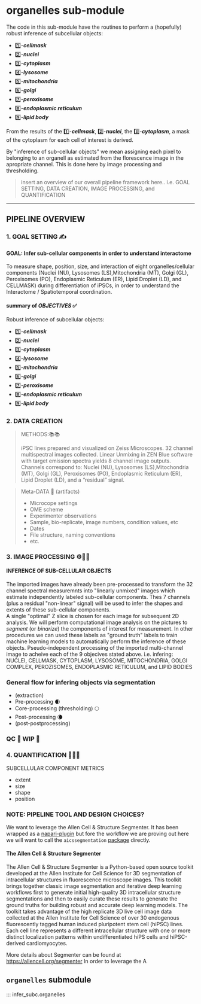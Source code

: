 # organelles sub-module

The code in this sub-module have the routines to perform a (hopefully) robust inference of subcellular objects:

+ 1️⃣-***cellmask***
+ 2️⃣-***nuclei***
+ 3️⃣-***cytoplasm***
+ 4️⃣-***lysosome***
+ 5️⃣-***mitochondria***
+ 6️⃣-***golgi***
+ 7️⃣-***peroxisome***
+ 8️⃣-***endoplasmic reticulum***
+ 9️⃣-***lipid body***

From the results of the  1️⃣-***cellmask***, 2️⃣-***nuclei***, the  3️⃣-***cytoplasm***, a mask of the cytoplasm for each cell of interest is derived.

By "inference of sub-cellular objects" we mean assigning each pixel to belonging to an organell as estimated from the florescence image in the apropriate channel.  This is done here by image processing and thresholding.

> insert an overview of our overall pipeline framework here..
> i.e. GOAL SETTING, DATA CREATION, IMAGE PROCESSING, and QUANTIFICATION
--------------
## PIPELINE OVERVIEW
### 1. GOAL SETTING ✍

#### GOAL:  Infer sub-cellular components in order to understand interactome 

To measure shape, position, size, and interaction of eight organelles/cellular components (Nuclei (NU), Lysosomes (LS),Mitochondria (MT), Golgi (GL), Peroxisomes (PO), Endoplasmic Reticulum (ER), Lipid Droplet (LD), and CELLMASK) during differentiation of iPSCs, in order to understand the Interactome / Spatiotemporal coordination.

#### summary of _OBJECTIVES_ ✅
Robust inference of subcellular objects:
- 1️⃣-***cellmask***
- 2️⃣-***nuclei***
- 3️⃣-***cytoplasm***
- 4️⃣-***lysosome***
- 5️⃣-***mitochondria***
- 6️⃣-***golgi***
- 7️⃣-***peroxisome***
- 8️⃣-***endoplasmic reticulum***
- 9️⃣-***lipid body***

### 2. DATA CREATION
> METHODS:📚📚
> 
> iPSC lines prepared and visualized on Zeiss Microscopes. 32 channel multispectral images collected.  Linear Unmixing in  ZEN Blue software with target emission spectra yields 8 channel image outputs.  Channels correspond to: Nuclei (NU), Lysosomes (LS),Mitochondria (MT), Golgi (GL), Peroxisomes (PO), Endoplasmic Reticulum (ER), Lipid Droplet (LD), and a “residual” signal.

> Meta-DATA 🏺 (artifacts)
>  - Microcope settings
>  - OME scheme
> - Experimenter observations
> - Sample, bio-replicate, image numbers, condition values, etc
>  - Dates
>  - File structure, naming conventions
>  - etc.

### 3. IMAGE PROCESSING  ⚙️🩻🔬
#### INFERENCE OF SUB-CELLULAR OBJECTS
The imported images have already been pre-processed to transform the 32 channel spectral measuremnts into "linearly unmixed" images which estimate independently labeled sub-cellular components.  Thes 7 channels (plus a residual "non-linear" signal) will be used to infer the shapes and extents of these sub-cellular components.   
A single "optimal" Z slice is chosen for each image for subsequent 2D analysis.
We will perform computational image analysis on the pictures to _segment_ (or _binarize_) the components of interest for measurement.  In other procedures we can used these labels as "ground truth" labels to train machine learning models to automatically perform the inference of these objects.
Pseudo-independent processing of the imported multi-channel image to acheive each of the 9 objecives stated above.  i.e. infering: NUCLEI, CELLMASK, CYTOPLASM, LYSOSOME, MITOCHONDRIA, GOLGI COMPLEX, PEROZISOMES, ENDOPLASMIC RETICULUM, and LIPID BODIES

### General flow for infering objects via segmentation
- (extraction) 
- Pre-processing 🌒
- Core-processing (thresholding) 🌕
- Post-processing  🌘
- (post-postprocessing) 

### QC 🚧 WIP 🚧 



### 4. QUANTIFICATION 📏📐🧮

SUBCELLULAR COMPONENT METRICS
-  extent 
-  size
-  shape
-  position

### NOTE: PIPELINE TOOL AND DESIGN CHOICES?
We want to leverage the Allen Cell & Structure Segmenter.  It has been wrapped as a [napari-plugin](https://www.napari-hub.org/plugins/napari-allencell-segmenter) but fore the workflow we are proving out here we will want to call the `aicssegmentation` [package](https://github.com/AllenCell/aics-segmentation) directly.

#### ​The Allen Cell & Structure Segmenter 
​The Allen Cell & Structure Segmenter is a Python-based open source toolkit developed at the Allen Institute for Cell Science for 3D segmentation of intracellular structures in fluorescence microscope images. This toolkit brings together classic image segmentation and iterative deep learning workflows first to generate initial high-quality 3D intracellular structure segmentations and then to easily curate these results to generate the ground truths for building robust and accurate deep learning models. The toolkit takes advantage of the high replicate 3D live cell image data collected at the Allen Institute for Cell Science of over 30 endogenous fluorescently tagged human induced pluripotent stem cell (hiPSC) lines. Each cell line represents a different intracellular structure with one or more distinct localization patterns within undifferentiated hiPS cells and hiPSC-derived cardiomyocytes.

More details about Segmenter can be found at https://allencell.org/segmenter
In order to leverage the A

## `organelles` submodule

::: infer_subc.organelles
